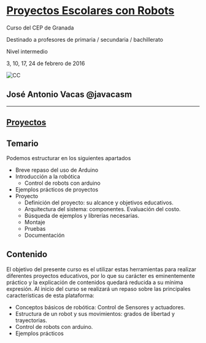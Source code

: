 # [Proyectos Escolares con Robots](https://www.juntadeandalucia.es/educacion/seneca/seneca/jsp/gestionactividades/DetActForPub.jsp?X_EDIACTFOR=155369)

Curso del CEP de Granada

Destinado a profesores de primaria / secundaria / bachillerato

Nivel intermedio

3, 10, 17, 24 de febrero de 2016

![CC](https://licensebuttons.net/l/by-sa/3.0/88x31.png)
## José Antonio Vacas  @javacasm

* * *

## [Proyectos](./proyectos/proyectos.md)

## Temario

Podemos estructurar en los siguientes apartados

* Breve repaso del uso de Arduino
* Introducción a la robótica
  * Control de robots con arduino
* Ejemplos prácticos de proyectos
* Proyecto
  * Definición del proyecto: su alcance y objetivos educativos.
  * Arquitectura del sistema: componentes. Evaluación del costo.
  * Búsqueda de ejemplos y librerías necesarias.
  * Montaje
  * Pruebas
  * Documentación


## Contenido

El objetivo del presente curso es el utilizar estas herramientas para realizar diferentes proyectos educativos, por lo que su carácter es eminentemente práctico y la explicación de contenidos quedará reducida a su mínima expresión.
Al inicio del curso se realizará un repaso sobre las principales características de esta plataforma:
- Conceptos básicos de robótica: Control de Sensores y actuadores.
- Estructura de un robot y sus movimientos: grados de libertad y trayectorias.
- Control de robots con arduino.
- Ejemplos prácticos
